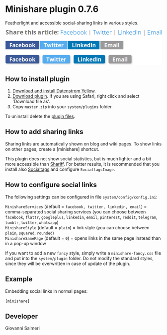 # Minishare plugin 0.7.6

Featherlight and accessible social-sharing links in various styles.

![Screenshot](minishare-screenshot.png?raw=true)

## How to install plugin

1. [Download and install Datenstrom Yellow](https://github.com/datenstrom/yellow/).
2. [Download plugin](../../archive/master.zip). If you are using Safari, right click and select 'Download file as'.
3. Copy `master.zip` into your `system/plugins` folder.

To uninstall delete the [plugin files](update.ini).

## How to add sharing links

Sharing links are automatically shown on blog and wiki pages. To show links on other pages, create a [minishare] shortcut.

This plugin does not show social statistics, but is much lighter and a bit more accessible than [Shariff](https://github.com/schulle4u/yellow-plugin-shariff). For better results, it is recommended that you install also [Socialtags](https://github.com/schulle4u/yellow-plugin-socialtags) and configure `SocialtagsImage`.

## How to configure social links

The following settings can be configured in file `system/config/config.ini`:

`MinishareServices` (default = `facebook, twitter, linkedin, email`) = comma-separated social sharing services (you can choose between `facebook`, `flattr`, `googleplus`, `linkedin`, `email`, `pinterest`, `reddit`, `telegram`, `tumblr`, `twitter`, `whatsapp`)  
`MinishareStyle` (default = `plain`) = link style (you can choose between `plain`, `squared`, `rounded`)  
`MinishareSamePage` (default = `0`) = opens links in the same page instead than in a pop-up window  

If you want to add a new `fancy` style, simply write a `minishare-fancy.css`  file and put into the `system/plugin` folder. Do not modify the standard styles, since they will be overwritten in case of update of the plugin.

## Example

Embedding social links in normal pages:

`[minishare]`

## Developer

Giovanni Salmeri
